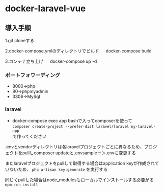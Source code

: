 # docker-laravel-vue

## 導入手順

1.git cloneする

2.docker-compose.ymlのディレクトリでビルド
　
 docker-compose build

3.コンテナ立ち上げ
　
 docker-compose up -d

### ポートフォワーディング

* 8000→php
* 80→phpmyadmin
* 3306→MySql


### laravel

* docker-compose exec app bashで入ってcomposerを使って
　<br>```composer create-project --prefer-dist laravel/laravel my-laravel-app```
  <br>で作ってください


.envとvendorディレクトリは各laravelプロジェクトごとに異なるため、プロジェクトをpullしcomposer updateと.envsampleー＞.envに変更する

またlaravelプロジェクトをpullして取得する場合はapplication keyが作成されていないため、
```php artisan key:generate```
を実行する

同じくpullした場合はnode_modulesもローカルでインストールする必要がる
```npm run install```
